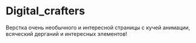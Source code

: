 # Digital_crafters
Верстка очень необычного и интересной страницы с кучей анимации, всяческий дерганий и интересных элементов!
